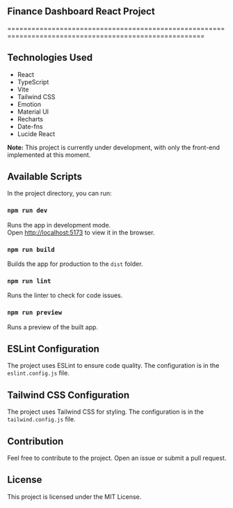 ## Finance Dashboard React Project

=======================================================================================================
## Technologies Used

- React
- TypeScript
- Vite
- Tailwind CSS
- Emotion
- Material UI
- Recharts
- Date-fns
- Lucide React

**Note:** This project is currently under development, with only the front-end implemented at this moment.

## Available Scripts

In the project directory, you can run:

### `npm run dev`

Runs the app in development mode.\
Open [http://localhost:5173](http://localhost:5173) to view it in the browser.

### `npm run build`

Builds the app for production to the `dist` folder.

### `npm run lint`

Runs the linter to check for code issues.

### `npm run preview`

Runs a preview of the built app.

## ESLint Configuration

The project uses ESLint to ensure code quality. The configuration is in the `eslint.config.js` file.

## Tailwind CSS Configuration

The project uses Tailwind CSS for styling. The configuration is in the `tailwind.config.js` file.

## Contribution

Feel free to contribute to the project. Open an issue or submit a pull request.

## License

This project is licensed under the MIT License.